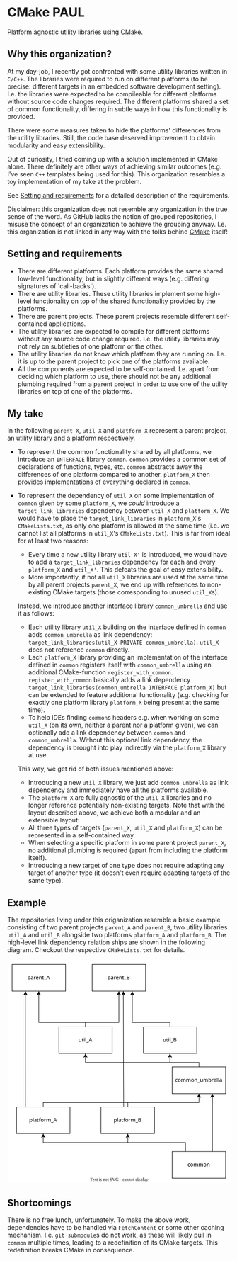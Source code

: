# CMake PAUL

Platform agnostic utility libraries using CMake.

## Why this organization?

At my day-job, I recently got confronted with some utility libraries written in `C/C++`.
The libraries were required to run on different platforms (to be precise: different targets in an embedded software development setting).
I.e. the libraries were expected to be compileable for different platforms without source code changes required.
The different platforms shared a set of common functionality, differing in subtle ways in how this functionality is provided.

There were some measures taken to hide the platforms' differences from the utility libraries.
Still, the code base deserved improvement to obtain modularity and easy extensibility.

Out of curiosity, I tried coming up with a solution implemented in CMake alone.
There definitely are other ways of achieving similar outcomes (e.g. I've seen `C++` templates being used for this).
This organization resembles a toy implementation of my take at the problem.

See [Setting and requirements](#setting-and-requirements) for a detailed description of the requirements.

Disclaimer: this organization does not resemble any organization in the true sense of the word.
As GitHub lacks the notion of grouped repositories, I misuse the concept of an organization to achieve the grouping anyway.
I.e. this organization is not linked in any way with the folks behind [CMake](https://cmake.org/) itself!

## Setting and requirements

- There are different platforms.
  Each platform provides the same shared low-level functionality, but in slightly different ways (e.g. differing signatures of 'call-backs').
- There are utility libraries.
  These utility libraries implement some high-level functionality on top of the shared functionality provided by the platforms.
- There are parent projects.
  These parent projects resemble different self-contained applications.
- The utility libraries are expected to compile for different platforms without any source code change required.
  I.e. the utility libraries may not rely on subtleties of one platform or the other.
- The utility libraries do not know which platform they are running on.
  I.e. it is up to the parent project to pick one of the platforms available.
- All the components are expected to be self-contained.
  I.e. apart from deciding which platform to use, there should not be any additional plumbing required from a parent project in order to use one of the utility libraries on top of one of the platforms.

## My take

In the following `parent_X`, `util_X` and `platform_X` represent a parent project, an utility library and a platform respectively.

- To represent the common functionality shared by all platforms, we introduce an `INTERFACE` library `common`.
  `common` provides a common set of declarations of functions, types, etc.
  `common` abstracts away the differences of one platform compared to another.
  `platform_X` then provides implementations of everything declared in `common`.
- To represent the dependency of `util_X` on some implementation of `common` given by some `platform_X`, we _could_ introduce a `target_link_libraries` dependency between `util_X` and `platform_X`.
  We would have to place the `target_link_libraries` in `platform_X`'s `CMakeLists.txt`, as only one platform is allowed at the same time (i.e. we cannot list all platforms in `util_X`'s `CMakeLists.txt`).
  This is far from ideal for at least two reasons:
  - Every time a new utility library `util_X'` is introduced, we would have to add a `target_link_libraries` dependency for each and every `platform_X` and `util_X'`.
    This defeats the goal of easy extensibility.
  - More importantly, if not all `util_X` libraries are used at the same time by all parent projects `parent_X`, we end up with references to non-existing CMake targets (those corresponding to unused `util_X`s).

  Instead, we introduce another interface library `common_umbrella` and use it as follows:
  - Each utility library `util_X` building on the interface defined in `common` adds `common_umbrella` as link dependency: `target_link_libraries(util_X PRIVATE common_umbrella)`.
    `util_X` does not reference `common` directly.
  - Each `platform_X` library providing an implementation of the interface defined in `common` registers itself with `common_umbrella` using an additional CMake-function `register_with_common`.
    `register_with_common` basically adds a link dependency `target_link_libraries(common_umbrella INTERFACE platform_X)` but can be extended to feature additional functionality (e.g. checking for exactly one platform library `platform_X` being present at the same time).
  - To help IDEs finding `common`s headers e.g. when working on some `util_X` (on its own, neither a parent nor a platform given), we can optionally add a link dependency between `common` and `common_umbrella`.
    Without this optional link dependency, the dependency is brought into play indirectly via the `platform_X` library at use.

  This way, we get rid of both issues mentioned above:
  - Introducing a new `util_X` library, we just add `common_umbrella` as link dependency and immediately have all the platforms available.
  - The `platform_X` are fully agnostic of the `util_X` libraries and no longer reference potentially non-existing targets.
  Note that with the layout described above, we achieve both a modular and an extensible layout:
  - All three types of targets (`parent_X`, `util_X` and `platform_X`) can be represented in a self-contained way.
  - When selecting a specific platform in some parent project `parent_X`, no additional plumbing is required (apart from including the platform itself).
  - Introducing a new target of one type does not require adapting any target of another type (it doesn't even require adapting targets of the same type).

## Example

The repositories living under this origanization resemble a basic example consisting of two parent projects `parent_A` and `parent_B`, two utility libraries `util_A` and `util_B` alongside two platforms `platform_A` and `platform_B`.
The high-level link dependency relation ships are shown in the following diagram.
Checkout the respective `CMakeLists.txt` for details.

![Diagram](img/diagram.svg)

## Shortcomings

There is no free lunch, unfortunately.
To make the above work, dependencies have to be handled via `FetchContent` or some other caching mechanism.
I.e. `git submodule`s do not work, as these will likely pull in `common` multiple times, leading to a redefinition of its CMake targets.
This redefinition breaks CMake in consequence.
